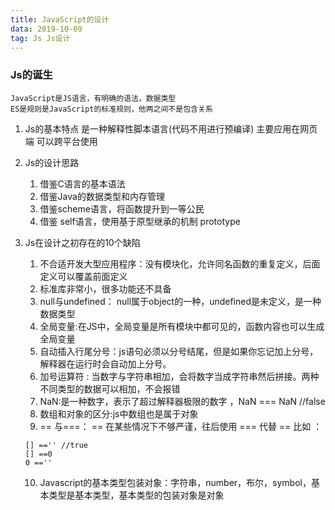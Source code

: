 ```yaml
---
title: JavaScript的设计
data: 2019-10-09
tag: Js Js设计
---
```


### Js的诞生
	JavaScript是JS语言，有明确的语法，数据类型
	ES是规则是JavaScript的标准规则，他两之间不是包含关系

1. Js的基本特点
	是一种解释性脚本语言(代码不用进行预编译)
	主要应用在网页端
	可以跨平台使用
2. Js的设计思路
	1. 借鉴C语言的基本语法
	2. 借鉴Java的数据类型和内存管理
	3. 借鉴scheme语言，将函数提升到一等公民
	4. 借鉴 self语言，使用基于原型继承的机制 prototype

3. Js在设计之初存在的10个缺陷
	1. 不合适开发大型应用程序：没有模块化，允许同名函数的重复定义，后面定义可以覆盖前面定义
	2. 标准库非常小，很多功能还不具备
	3. null与undefined： null属于object的一种，undefined是未定义，是一种数据类型
	4. 全局变量:在JS中，全局变量是所有模块中都可见的，函数内容也可以生成全局变量
	5. 自动插入行尾分号：js语句必须以分号结尾，但是如果你忘记加上分号，解释器在运行时会自动加上分号。
	6. 加号运算符 : 当数字与字符串相加，会将数字当成字符串然后拼接。两种不同类型的数据可以相加，不会报错
	7. NaN:是一种数字，表示了超过解释器极限的数字 ，NaN === NaN  //false
	8. 数组和对象的区分:js中数组也是属于对象
	9. == 与===： == 在某些情况下不够严谨，往后使用 === 代替 == 比如 ：
	```javacript
	[] =='' //true
	[] ==0
	0 ==''
	```
	10. Javascript的基本类型包装对象：字符串，number，布尔，symbol，基本类型是基本类型，基本类型的包装对象是对象

